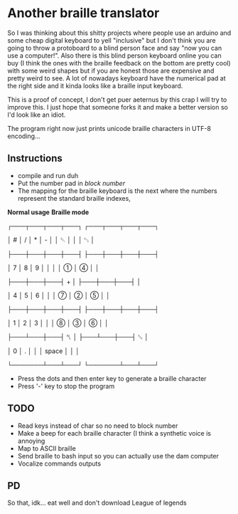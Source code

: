 # Another braille translator

So I was thinking about this shitty projects where people use an arduino and some cheap digital keyboard to yell "inclusive"
but I don't think you are going to throw a protoboard to a blind person face and say "now you can use a computer!".
Also there is this blind person keyboard online you can buy (I think the ones with the braille feedback on the bottom are pretty cool)
with some weird shapes but if you are honest those are expensive and pretty weird to see.
A lot of nowadays keyboard have the numerical pad at the right side and it kinda looks like a braille input keyboard.

This is a proof of concept, I don't get puer aeternus by this crap I will try to improve this.
I just hope that someone forks it and make a better version so I'd look like an idiot.

The program right now just prints unicode braille characters in UTF-8 encoding…

## Instructions

- compile and run duh
- Put the number pad in _block number_
- The mapping for the braille keyboard is the next where the numbers represent the standard braille indexes,

**Normal usage**    **Braille mode**

┌───┬───┬───┬───┐  ┌───┬───┬───┬───┐

│ # │ / │ * │ - │  │ ␑ │   │   │ ␃ │ 

├───┼───┼───┼───┤  ├───┼───┼───┼───┤

│ 7 │ 8 │ 9 │   │  │   │ ① │ ④ │   │

├───┼───┼───┤ + │  ├───┼───┼───┤   │

│ 4 │ 5 │ 6 │   │  │ ⑦ │ ② │ ⑤ │   │

├───┼───┼───┼───┤  ├───┼───┼───┼───┤

│ 1 │ 2 │ 3 │   │  │ ⑧ │ ③ │ ⑥ │   │

├───┴───┼───┤ ␤ │  ├───┴───┼───┤ ␆ │

│   0   │ . │   │  │ space │   │   │

└───────┴───┴───┘  └───────┴───┴───┘

- Press the dots and then enter key to generate a braille character
- Press '-' key to stop the program

## TODO

- Read keys instead of char so no need to block number
- Make a beep for each braille character (I think a synthetic voice is annoying 
- Map to ASCII braille
- Send braille to bash input so you can actually use the dam computer
- Vocalize commands outputs

## PD

So that, idk… eat well and don't download League of legends
